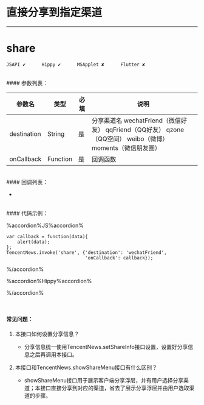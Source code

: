 # 直接分享到指定渠道
---
# share

```
JSAPI ✔      Hippy ✔      MSApplet ✘      Flutter ✘
```
<br>
#### 参数列表：

|参数名|类型|必填|说明|
|-|-|-|-| 
| destination| String| 是| 分享渠道名 wechatFriend（微信好友） qqFriend（QQ好友） qzone（QQ空间） weibo（微博） moments（微信朋友圈）| 
| onCallback | Function |是|回调函数|
<br>
#### 回调列表：

-

<br>
#### 代码示例：


%accordion%JS%accordion%

```
var callback = function(data){
    alert(data);
};
TencentNews.invoke('share', {'destination': 'wechatFriend',
                             'onCallback': callback});

```

%/accordion%

%accordion%Hippy%accordion%

%/accordion%


<br>

#### 常见问题：

1. 本接口如何设置分享信息？

	- 分享信息统一使用TencentNews.setShareInfo接口设置，设置好分享信息之后再调用本接口。

2. 本接口和TencentNews.showShareMenu接口有什么区别？
	- showShareMenu接口用于展示客户端分享浮层，并有用户选择分享渠道；本接口直接分享到对应的渠道，省去了展示分享浮层并由用户选取渠道的步骤。


